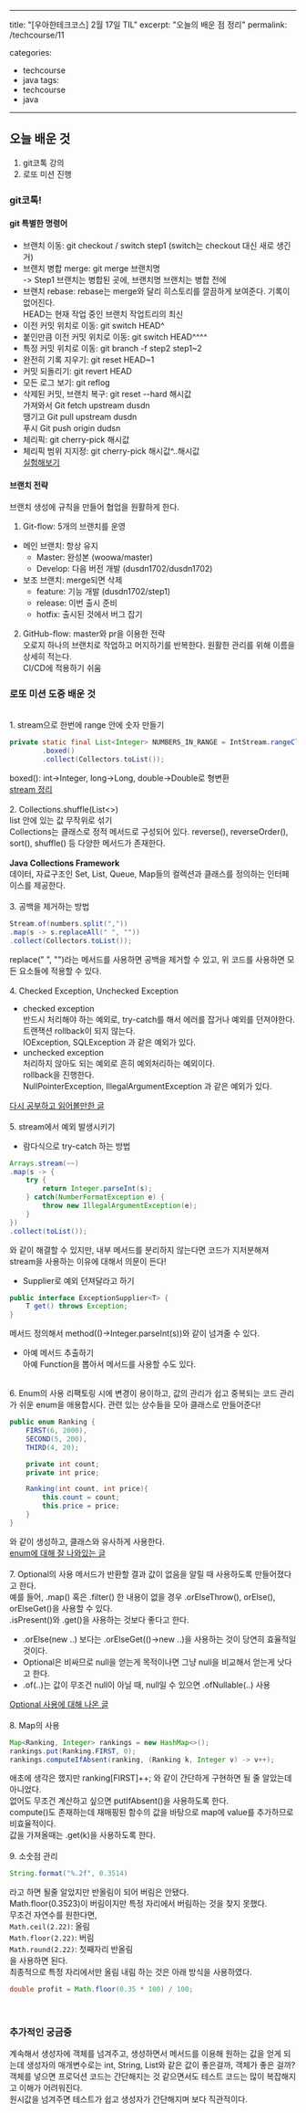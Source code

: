 ---
title: "[우아한테크코스] 2월 17일 TIL"
excerpt: "오늘의 배운 점 정리"
permalink: /techcourse/11

categories:
  - techcourse
  - java
tags:
  - techcourse
  - java
---- 
## 오늘 배운 것
1. git코톡 강의
2. 로또 미션 진행

### git코톡!
#### git 특별한 명령어  
- 브랜치 이동: git checkout / switch step1 (switch는 checkout 대신 새로 생긴거)  
- 브랜치 병합 merge: git merge 브랜치명   
-> Step1 브랜치는 병합된 곳에, 브랜치명 브랜치는 병합 전에  
- 브랜치 rebase: rebase는 merge와 달리 히스토리를 깔끔하게 보여준다. 기록이 없어진다.  
HEAD는 현재 작업 중인 브랜치 작업트리의 최신  
- 이전 커밋 위치로 이동: git switch HEAD^  
- 붙인만큼 이전 커밋 위치로 이동: git switch HEAD^^^^  
- 특정 커밋 위치로 이동: git branch -f step2 step1~2  
- 완전히 기록 지우기: git reset HEAD~1  
- 커밋 되돌리기: git revert HEAD  
- 모든 로그 보기: git reflog  
- 삭제된 커밋, 브랜치 복구: git reset --hard 해시값  
가져와서 Git fetch upstream dusdn  
땡기고 Git pull upstream dusdn  
푸시 Git push origin dudsn  
- 체리픽: git cherry-pick 해시값  
- 체리픽 범위 지지정: git cherry-pick 해시값^..해시값  
[실험해보기](learningitbranching.js.org)  

#### 브랜치 전략
브랜치 생성에 규칙을 만들어 협업을 원활하게 한다.  
1. Git-flow: 5개의 브랜치를 운영  
- 메인 브랜치: 항상 유지  
    - Master: 완성본 (woowa/master)  
    - Develop: 다음 버전 개발 (dusdn1702/dusdn1702)  
- 보조 브랜치: merge되면 삭제   
    - feature: 기능 개발 (dusdn1702/step1)  
    - release: 이번 출시 준비  
    - hotfix: 출시된 것에서 버그 잡기  
2. GitHub-flow: master와 pr을 이용한 전략  
오로지 하나의 브랜치로 작업하고 머지하기를 반복한다. 원활한 관리를 위해 이름을 상세히 적는다.  
CI/CD에 적용하기 쉬움  

### 로또 미션 도중 배운 것  
<br>
1. stream으로 한번에 range 안에 숫자 만들기  

```java
private static final List<Integer> NUMBERS_IN_RANGE = IntStream.rangeClosed(1, 45)
        .boxed()
        .collect(Collectors.toList());
```  
boxed(): int->Integer, long->Long, double->Double로 형변환  
[stream 정리](https://ict-nroo.tistory.com/43)  
<br>
2. Collections.shuffle(List<>)  
list 안에 있는 값 무작위로 섞기  
Collections는 클래스로 정적 메서드로 구성되어 있다. 
reverse(), reverseOrder(), sort(), shuffle() 등 다양한 메서드가 존재한다.  
<br>
**Java Collections Framework**  
데이터, 자료구조인 Set, List, Queue, Map들의 컬렉션과 클래스를 정의하는 인터페이스를 제공한다.  
<br>
3. 공백을 제거하는 방법  

```java
Stream.of(numbers.split(","))
.map(s -> s.replaceAll(" ", ""))
.collect(Collectors.toList());
```  
replace(" ", "")라는 메서드를 사용하면 공백을 제거할 수 있고, 위 코드를 사용하면 모든 요소들에 적용할 수 있다.  
<br>
4. Checked Exception, Unchecked Exception  
- checked exception  
반드시 처리해야 하는 예외로, try-catch를 해서 에러를 잡거나 예외를 던져야한다.  
트랜잭션 rollback이 되지 않는다.  
IOException, SQLException 과 같은 예외가 있다.  
- unchecked exception  
처리하지 않아도 되는 예외로 흔히 예외처리하는 예외이다.  
rollback을 진행한다.  
NullPointerException, IllegalArgumentException 과 같은 예외가 있다.  

[다시 공부하고 읽어볼만한 글](https://cheese10yun.github.io/checked-exception/#null)  
<br>
5. stream에서 예외 발생시키기  
- 람다식으로 try-catch 하는 방법  
```java
Arrays.stream(~~)
.map(s -> {
    try {
        return Integer.parseInt(s);
    } catch(NumberFormatException e) {
        throw new IllegalArgumentException(e);
    }
})
.collect(toList());
```  
와 같이 해결할 수 있지만, 내부 메서드를 분리하지 않는다면 코드가 지저분해져 stream을 사용하는 이유에 대해서 의문이 든다!   
- Supplier로 예외 던져달라고 하기  
```java
public interface ExceptionSupplier<T> {
    T get() throws Exception;
}
```  
메서드 정의해서 method(()->Integer.parseInt(s))와 같이 넘겨줄 수 있다.  
- 아예 메서드 추출하기  
아예 Function을 뽑아서 메서드를 사용할 수도 있다.  

<br>
6. Enum의 사용   
리팩토링 시에 변경이 용이하고, 값의 관리가 쉽고 중복되는 코드 관리가 쉬운 enum을 애용합시다.  
관련 있는 상수들을 모아 클래스로 만들어준다!  

```java
public enum Ranking {
    FIRST(6, 2000), 
    SECOND(5, 200), 
    THIRD(4, 20);

    private int count;
    private int price;

    Ranking(int count, int price){
        this.count = count;
        this.price = price;
    }
}
```  
와 같이 생성하고, 클래스와 유사하게 사용한다.  
[enum에 대해 잘 나와있는 글](https://woowabros.github.io/tools/2017/07/10/java-enum-uses.html)  
<br>
7. Optional의 사용
메서드가 반환할 결과 값이 없음을 알릴 때 사용하도록 만들어졌다고 한다.  
예를 들어, .map() 혹은 .filter() 한 내용이 없을 경우 .orElseThrow(), orElse(), orElseGet()을 사용할 수 있다.  
.isPresent()와 .get()을 사용하는 것보다 좋다고 한다.  
+ .orElse(new ..) 보다는 .orElseGet(()->new ..)을 사용하는 것이 당연히 효율적일 것이다.  
+ Optional은 비싸므로 null을 얻는게 목적이나면 그냥 null을 비교해서 얻는게 낫다고 한다.  
+ .of(..)는 값이 무조건 null이 아닐 때, null일 수 있으면 .ofNullable(..) 사용  

[Optional 사용에 대해 나온 글](http://homoefficio.github.io/2019/10/03/Java-Optional-%EB%B0%94%EB%A5%B4%EA%B2%8C-%EC%93%B0%EA%B8%B0/)  
<br>
8. Map의 사용

```java
Map<Ranking, Integer> rankings = new HashMap<>();
rankings.put(Ranking.FIRST, 0);
rankings.computeIfAbsent(ranking, (Ranking k, Integer v) -> v++);
```  
애초에 생각은 했지만 ranking[FIRST]++; 와 같이 간단하게 구현하면 될 줄 알았는데 아니었다.  
없어도 무조건 계산하고 싶으면 putIfAbsent()을 사용하도록 한다.  
compute()도 존재하는데 재매핑된 함수의 값을 바탕으로 map에 value를 추가하므로 비효율적이다.  
값을 가져올때는 .get(k)을 사용하도록 한다.  
<br>
9. 소숫점 관리  
```java
String.format("%.2f", 0.3514)
```  
라고 하면 될줄 알았지만 반올림이 되어 버림은 안됐다.  
Math.floor(0.3523)이 버림이지만 특정 자리에서 버림하는 것을 찾지 못했다.  
무조건 자연수를 원한다면,  
    `Math.ceil(2.22)`: 올림  
    `Math.floor(2.22)`: 버림  
    `Math.round(2.22)`: 첫째자리 반올림  
을 사용하면 된다.  
최종적으로 특정 자리에서만 올림 내림 하는 것은 아래 방식을 사용하였다.  
```java 
double profit = Math.floor(0.35 * 100) / 100;
```  
<br>

### 추가적인 궁금중  
계속해서 생성자에 객체를 넘겨주고, 생성하면서 메서드를 이용해 원하는 값을 얻게 되는데 생성자의 매개변수로는 int, String, List와 같은 값이 좋은걸까, 객체가 좋은 걸까?  
객체를 넣으면 프로덕션 코드는 간단해지는 것 같으면서도 테스트 코드는 많이 복잡해지고 이해가 어려워진다.  
원시값을 넘겨주면 테스트가 쉽고 생성자가 간단해지며 보다 직관적이다.  

